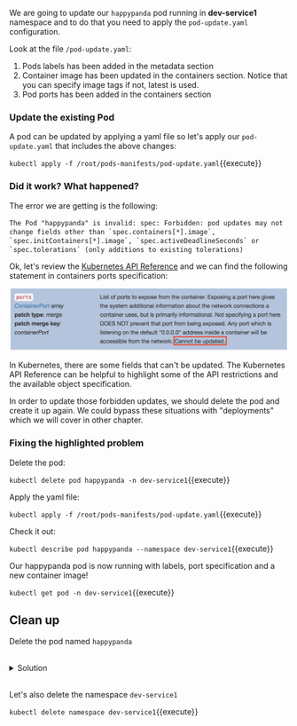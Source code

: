 We are going to update our `happypanda` pod running in **dev-service1** namespace and to do that you need to apply the `pod-update.yaml` configuration.

Look at the file `/pod-update.yaml`:

1. Pods labels has been added in the metadata section
2. Container image has been updated in the containers section. Notice that you can specify image tags if not, latest is used.
3. Pod ports has been added in the containers section

### Update the existing Pod 

A pod can be updated by applying a yaml file so let's apply our `pod-update.yaml` that includes the above changes:

`kubectl apply -f /root/pods-manifests/pod-update.yaml`{{execute}}

### Did it work? What happened?

The error we are getting is the following:

```
The Pod "happypanda" is invalid: spec: Forbidden: pod updates may not change fields other than `spec.containers[*].image`, `spec.initContainers[*].image`, `spec.activeDeadlineSeconds` or `spec.tolerations` (only additions to existing tolerations)
```

Ok, let's review the [Kubernetes API Reference](https://kubernetes.io/docs/reference/generated/kubernetes-api/v1.18/#container-v1-core) and we can find the following statement in containers ports specification:

![Ports](../assets/ports.png)

In Kubernetes, there are some fields that can't be updated. The Kubernetes API Reference can be helpful to highlight some of the API restrictions and the available object specification.

In order to update those forbidden updates, we should delete the pod and create it up again.
We could bypass these situations with "deployments" which we will cover in other chapter.

### Fixing the highlighted problem

Delete the pod:

`kubectl delete pod happypanda -n dev-service1`{{execute}}

Apply the yaml file:

`kubectl apply -f /root/pods-manifests/pod-update.yaml`{{execute}}

Check it out:

`kubectl describe pod happypanda --namespace dev-service1`{{execute}}

Our happypanda pod is now running with labels, port specification and a new container image!

`kubectl get pod -n dev-service1`{{execute}}


## Clean up

Delete the pod named `happypanda`

<br>
<details><summary>Solution</summary>
<br>

`kubectl delete pod happypanda -n dev-service1`{{execute}}

</details>

<br>

Let's also delete the namespace `dev-service1`

`kubectl delete namespace dev-service1`{{execute}}